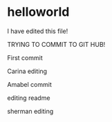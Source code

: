 # helloworld

I have edited this file!

TRYING TO COMMIT TO GIT HUB!

First commit

Carina editing

Amabel commit

editing readme

sherman editing